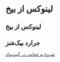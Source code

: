 # لینوکس از بیخ

## **لینوکس از بیخ**

## **جرارد بیک‌مَنز**

[شروع به خواندن در گیت‌بوک](https://seedpuller.gitbook.io/plfs)

